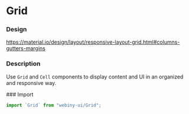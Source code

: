 # Grid

### Design
<a href="https://material.io/design/layout/responsive-layout-grid.html#columns-gutters-margins" target="_blank">https://material.io/design/layout/responsive-layout-grid.html#columns-gutters-margins</a>

### Description
Use `Grid` and `Cell` components to display content and UI in an organized and responsive way.

### Import
```js
import `Grid` from "webiny-ui/Grid";
```